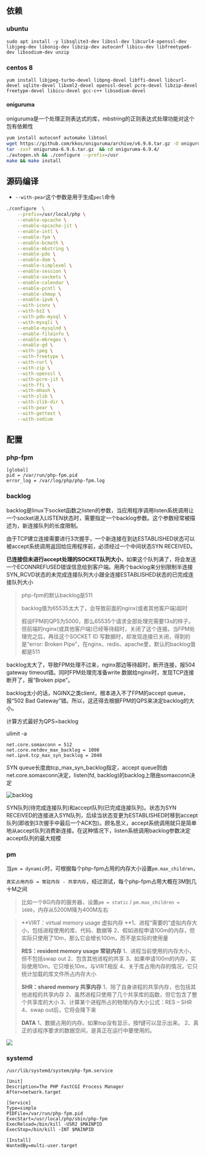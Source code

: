 ## 依赖

### ubuntu

```
sudo apt install -y libsqlite3-dev libssl-dev libcurl4-openssl-dev libjpeg-dev libonig-dev libzip-dev autoconf libicu-dev libfreetype6-dev libsodium-dev unzip
```

### centos 8

```
yum install libjpeg-turbo-devel libpng-devel libffi-devel libcurl-devel sqlite-devel libxml2-devel openssl-devel pcre-devel libzip-devel freetype-devel libicu-devel gcc-c++ libsodium-devel
```

#### oniguruma

 oniguruma是一个处理正则表达式的库，mbstring的正则表达式处理功能对这个包有依赖性

```bash
yum install autoconf automake libtool
wget https://github.com/kkos/oniguruma/archive/v6.9.6.tar.gz -O oniguruma-6.9.6.tar.gz 
tar -zxvf oniguruma-6.9.6.tar.gz  && cd oniguruma-6.9.4/ 
./autogen.sh && ./configure --prefix=/usr
make && make install
```



## 源码编译

- `--with-pear`这个参数是用于生成`pecl`命令

```bash
./configure  \
	--prefix=/usr/local/php \
	--enable-opcache \
	--enable-opcache-jit \
	--enable-intl \
	--enable-fpm \
	--enable-bcmath \
	--enable-mbstring \
	--enable-pdo \
	--enable-dom \
	--enable-simplexml \
	--enable-session \
	--enable-sockets \
	--enable-calendar \
	--enable-pcntl \
	--enable-shmop \
	--enable-ipv6 \
	--with-iconv \
	--with-bz2 \
	--with-pdo-mysql \
	--with-mysqli \
	--enable-mysqlnd \
	--enable-fileinfo \
	--enable-mbregex \
	--enable-gd \
	--with-jpeg \
	--with-freetype \
	--with-curl \
	--with-zip \
	--with-openssl \
	--with-pcre-jit \
	--with-ffi \
	--with-mhash \
	--with-zlib \
	--with-zlib-dir \
	--with-pear \
	--with-gettext \
	--with-sodium
```



## 配置

### php-fpm

```
[global]
pid = /var/run/php-fpm.pid
error_log = /var/log/php/php-fpm.log
```

### backlog

backlog是linux下socket函数之listen的参数，当应用程序调用listen系统调用让一个socket进入LISTEN状态时，需要指定一个backlog参数。这个参数经常被描述为，新连接队列的长度限制。

由于TCP建立连接需要进行3次握手，一个新连接在到达ESTABLISHED状态可以被accept系统调用返回给应用程序前，必须经过一个中间状态SYN RECEIVED。

**已连接但未进行accept处理的SOCKET队列大小**，如果这个队列满了，将会发送一个ECONNREFUSED错误信息给到客户端。用两个backlog来分别限制半连接SYN_RCVD状态的未完成连接队列大小跟全连接ESTABLISHED状态的已完成连接队列大小

> php-fpm的默认backlog是511
>
> backlog值为65535太大了，会导致前面的nginx(或者其他客户端)超时
>
> 假设FPM的QPS为5000，那么65535个请求全部处理完需要13s的样子。但前端的nginx(或其他客户端)已经等待超时，关闭了这个连接。当FPM处理完之后，再往这个SOCKET ID 写数据时，却发现连接已关闭，得到的是“error: Broken Pipe”，在nginx、redis、apache里，默认的backlog值都是511

backlog太大了，导致FPM处理不过来，nginx那边等待超时，断开连接，报504 gateway timeout错。同时FPM处理完准备write 数据给nginx时，发现TCP连接断开了，报“Broken pipe”。

backlog太小的话，NGINX之类client，根本进入不了FPM的accept queue，报“502 Bad Gateway”错。所以，这还得去根据FPM的QPS来决定backlog的大小。

计算方式最好为QPS=backlog



ulimit -a

```
net.core.somaxconn = 512
net.core.netdev_max_backlog = 1000
net.ipv4.tcp_max_syn_backlog = 2048
```

SYN queue长度由tcp_max_syn_backlog指定，accept queue则由net.core.somaxconn决定，listen(fd, backlog)的backlog上限由somaxconn决定

![backlog](https://upload-images.jianshu.io/upload_images/3407216-a681460806d3b6de.png)

SYN队列(待完成连接队列)和accept队列(已完成连接队列)。状态为SYN RECEIVED的连接进入SYN队列，后续当状态变更为ESTABLISHED时移到accept队列(即收到3次握手中最后一个ACK包)。顾名思义，accept系统调用就只是简单地从accept队列消费新连接。在这种情况下，listen系统调用backlog参数决定accept队列的最大规模



### pm

当`pm = dynamic`时，可根据每个php-fpm占用的内存大小设置`pm.max_children`，

`真实占用内存 = 常驻内存 - 共享内存`，经过测试，每个php-fpm占用大概在3M到几十M之间

> 比如一个8G内存的服务器，设置`pm = static` / `pm.max_children = 1600`，内存从5200M降为400M左右

>**VIRT：virtual memory usage 虚拟内存
>**1、进程“需要的”虚拟内存大小，包括进程使用的库、代码、数据等
>2、假如进程申请100m的内存，但实际只使用了10m，那么它会增长100m，而不是实际的使用量
>
>**RES：resident memory usage 常驻内存**
>1、进程当前使用的内存大小，但不包括swap out
>2、包含其他进程的共享
>3、如果申请100m的内存，实际使用10m，它只增长10m，与VIRT相反
>4、关于库占用内存的情况，它只统计加载的库文件所占内存大小
>
>**SHR：shared memory 共享内存**
>1、除了自身进程的共享内存，也包括其他进程的共享内存
>2、虽然进程只使用了几个共享库的函数，但它包含了整个共享库的大小
>3、计算某个进程所占的物理内存大小公式：RES – SHR
>4、swap out后，它将会降下来
>
>**DATA**
>1、数据占用的内存。如果top没有显示，按f键可以显示出来。
>2、真正的该程序要求的数据空间，是真正在运行中要使用的。

![](https://img.orchome.com/group1/M00/00/00/KmCudld5_zmAajUHAABd80xLId0540.png)





### systemd

`/usr/lib/systemd/system/php-fpm.service`

```
[Unit]
Description=The PHP FastCGI Process Manager
After=network.target

[Service] 
Type=simple
PIDFile=/var/run/php-fpm.pid
ExecStart=/usr/local/php/sbin/php-fpm
ExecReload=/bin/kill -USR2 $MAINPID
ExecStop=/bin/kill -INT $MAINPID

[Install]
WantedBy=multi-user.target
```

